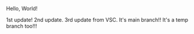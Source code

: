 Hello, World!

1st update!
2nd update.
3rd update from VSC.
It's main branch!!
It's a temp branch too!!! 
